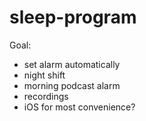 # sleep-program

Goal: 
* set alarm automatically
* night shift
* morning podcast alarm
* recordings
* iOS for most convenience?
